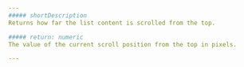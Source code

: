 ```yaml
---
##### shortDescription
Returns how far the list content is scrolled from the top.

##### return: numeric
The value of the current scroll position from the top in pixels.

---
```

